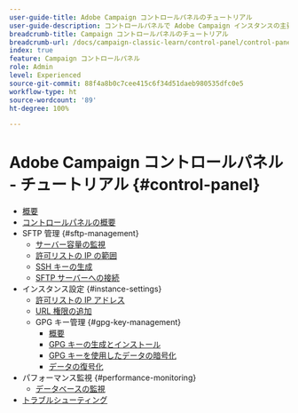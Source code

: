 ```yaml
---
user-guide-title: Adobe Campaign コントロールパネルのチュートリアル
user-guide-description: コントロールパネルで Adobe Campaign インスタンスの主要なアセットを監視したり、管理タスクを実行したりする方法を説明します。
breadcrumb-title: Campaign コントロールパネルのチュートリアル
breadcrumb-url: /docs/campaign-classic-learn/control-panel/control-panel-overview.html
index: true
feature: Campaign コントロールパネル
role: Admin
level: Experienced
source-git-commit: 88f4a8b0c7cee415c6f34d51daeb980535dfc0e5
workflow-type: ht
source-wordcount: '89'
ht-degree: 100%

---
```



# Adobe Campaign コントロールパネル - チュートリアル {#control-panel}

+ [概要](/help/control-panel-tutorials/control-panel-overview.md)
+ [コントロールパネルの概要](/help/control-panel-tutorials/get-started.md)
+ SFTP 管理 {#sftp-management}
   + [サーバー容量の監視](/help/control-panel-tutorials/sftp-management/monitor-server-capacity.md)
   + [許可リストの IP の範囲](/help/control-panel-tutorials/sftp-management/allowlist-ip-range.md)
   + [SSH キーの生成](/help/control-panel-tutorials/sftp-management/generate-ssh-key.md)
   + [SFTP サーバーへの接続](/help/control-panel-tutorials/sftp-management/connect-to-sftp-server.md)
+ インスタンス設定 {#instance-settings}
   + [許可リストの IP アドレス](/help/control-panel-tutorials/instance-settings/allowlist-ip-address.md)
   + [URL 権限の追加](/help/control-panel-tutorials/instance-settings/add-url-permissions.md)
   + GPG キー管理 {#gpg-key-management}
      + [概要](/help/control-panel-tutorials/instance-settings/gpg-key-management/gpg-key-management-overview.md)
      + [GPG キーの生成とインストール](/help/control-panel-tutorials/instance-settings/gpg-key-management/generate-and-install-gpg-keys.md)
      + [GPG キーを使用したデータの暗号化](/help/control-panel-tutorials/instance-settings/gpg-key-management/use-a-gpg-key-to-encrypt-data.md)
      + [データの復号化](/help/control-panel-tutorials/instance-settings/gpg-key-management/decrypt-data.md)
+ パフォーマンス監視 {#performance-monitoring}
   + [データベースの監視](/help/control-panel-tutorials/performance-monitoring/monitor-databases.md)
+ [トラブルシューティング](/help/control-panel-tutorials/troubleshooting.md)